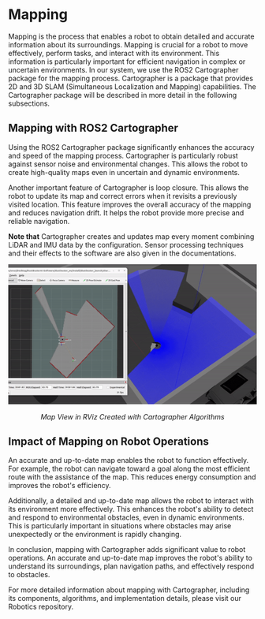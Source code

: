 # Mapping

Mapping is the process that enables a robot to obtain detailed and accurate information about its surroundings. Mapping is crucial for a robot to move effectively, perform tasks, and interact with its environment. This information is particularly important for efficient navigation in complex or uncertain environments. In our system, we use the ROS2 Cartographer package for the mapping process. Cartographer is a package that provides 2D and 3D SLAM (Simultaneous Localization and Mapping) capabilities. The Cartographer package will be described in more detail in the following subsections.

## Mapping with ROS2 Cartographer

Using the ROS2 Cartographer package significantly enhances the accuracy and speed of the mapping process. Cartographer is particularly robust against sensor noise and environmental changes. This allows the robot to create high-quality maps even in uncertain and dynamic environments.

Another important feature of Cartographer is loop closure. This allows the robot to update its map and correct errors when it revisits a previously visited location. This feature improves the overall accuracy of the mapping and reduces navigation drift. It helps the robot provide more precise and reliable navigation.

**Note that** Cartographer creates and updates map every moment combining LiDAR and IMU data by the configuration. Sensor processing techniques and their effects to the software are also given in the documentations.


<p align="center">
    <img width="700" src="Images/mapping.gif" alt="Map Created with Cartographer Algorithms">
</p>
<p align="center"><em>Map View in RViz Created with Cartographer Algorithms</em></p>

## Impact of Mapping on Robot Operations

An accurate and up-to-date map enables the robot to function effectively. For example, the robot can navigate toward a goal along the most efficient route with the assistance of the map. This reduces energy consumption and improves the robot's efficiency.

Additionally, a detailed and up-to-date map allows the robot to interact with its environment more effectively. This enhances the robot's ability to detect and respond to environmental obstacles, even in dynamic environments. This is particularly important in situations where obstacles may arise unexpectedly or the environment is rapidly changing.

In conclusion, mapping with Cartographer adds significant value to robot operations. An accurate and up-to-date map improves the robot's ability to understand its surroundings, plan navigation paths, and effectively respond to obstacles.

For more detailed information about mapping with Cartographer, including its components, algorithms, and implementation details, please visit our Robotics repository.
